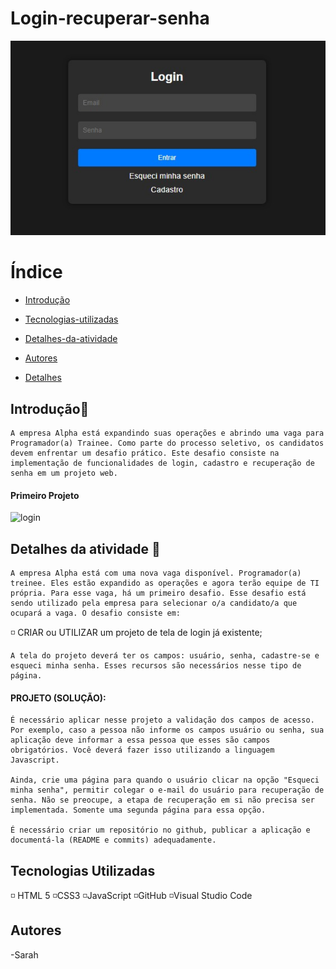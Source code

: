 # Login-recuperar-senha

![banner](img/banner.jpeg)

# Índice

* [Introdução](#introdução)

* [Tecnologias-utilizadas](#tecnologias-utilizadas)

* [Detalhes-da-atividade](#Detalhes-da-atividade)

* [Autores](#autores)

* [Detalhes](#detalhes)

## Introdução🔵
    A empresa Alpha está expandindo suas operações e abrindo uma vaga para Programador(a) Trainee. Como parte do processo seletivo, os candidatos devem enfrentar um desafio prático. Este desafio consiste na implementação de funcionalidades de login, cadastro e recuperação de senha em um projeto web.

#### Primeiro Projeto

![login](https://github.com/SarahLSilva/form-login)

## Detalhes da atividade 🔵

    A empresa Alpha está com uma nova vaga disponível. Programador(a) treinee. Eles estão expandido as operações e agora terão equipe de TI própria. Para esse vaga, há um primeiro desafio. Esse desafio está sendo utilizado pela empresa para selecionar o/a candidato/a que ocupará a vaga. O desafio consiste em: 


   ◽ CRIAR ou UTILIZAR um projeto de tela de login já existente; 

    A tela do projeto deverá ter os campos: usuário, senha, cadastre-se e esqueci minha senha. Esses recursos são necessários nesse tipo de página. 


#### PROJETO (SOLUÇÃO): 

    É necessário aplicar nesse projeto a validação dos campos de acesso. Por exemplo, caso a pessoa não informe os campos usuário ou senha, sua aplicação deve informar a essa pessoa que esses são campos obrigatórios. Você deverá fazer isso utilizando a linguagem Javascript.  

    Ainda, crie uma página para quando o usuário clicar na opção "Esqueci minha senha", permitir colegar o e-mail do usuário para recuperação de senha. Não se preocupe, a etapa de recuperação em si não precisa ser implementada. Somente uma segunda página para essa opção.

    É necessário criar um repositório no github, publicar a aplicação e documentá-la (README e commits) adequadamente.  

## Tecnologias Utilizadas

   ◽ HTML 5
   ◽CSS3
   ◽JavaScript
   ◽GitHub
   ◽Visual Studio Code


## Autores 
-Sarah



